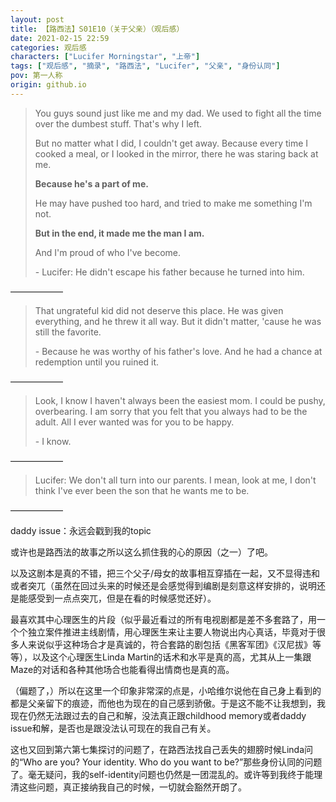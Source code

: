 ```yaml
---
layout: post
title: 【路西法】S01E10（关于父亲）（观后感）
date: 2021-02-15 22:59
categories: 观后感
characters: ["Lucifer Morningstar", "上帝"]
tags: ["观后感", "摘录", "路西法", "Lucifer", "父亲", "身份认同"]
pov: 第一人称
origin: github.io
---
```


> You guys sound just like me and my dad. We used to fight all the time over the dumbest stuff. That's why I left.
>
> But no matter what I did, I couldn't get away. Because every time I cooked a meal, or I looked in the mirror, there he was staring back at me.
>
> **Because he's a part of me.**
>
> He may have pushed too hard, and tried to make me something I'm not.
>
> **But in the end, it made me the man I am.**
>
> And I'm proud of who I've become.
>
> \- Lucifer: He didn't escape his father because he turned into him.

——————

> That ungrateful kid did not deserve this place. He was given everything, and he threw it all way. But it didn't matter, 'cause he was still the favorite.
>
> \- Because he was worthy of his father's love. And he had a chance at redemption until you ruined it.

——————

> Look, I know I haven't always been the easiest mom. I could be pushy, overbearing. I am sorry that you felt that you always had to be the adult. All I ever wanted was for you to be happy.
>
> \- I know.

——————

> Lucifer: We don't all turn into our parents. I mean, look at me, I don't think I've ever been the son that he wants me to be.

——————

daddy issue：永远会戳到我的topic

或许也是路西法的故事之所以这么抓住我的心的原因（之一）了吧。

以及这剧本是真的不错，把三个父子/母女的故事相互穿插在一起，又不显得违和或者突兀（虽然在回过头来的时候还是会感觉得到编剧是刻意这样安排的，说明还是能感受到一点点突兀，但是在看的时候感觉还好）。

最喜欢其中心理医生的片段（似乎最近看过的所有电视剧都是差不多套路了，用一个个独立案件推进主线剧情，用心理医生来让主要人物说出内心真话，毕竟对于很多人来说似乎这种场合才是真诚的，符合套路的剧包括《黑客军团》《汉尼拔》等等），以及这个心理医生Linda Martin的话术和水平是真的高，尤其从上一集跟Maze的对话和各种其他场合也能看得出情商也是真的高。

（偏题了，）所以在这里一个印象非常深的点是，小哈维尔说他在自己身上看到的都是父亲留下的痕迹，而他也为现在的自己感到骄傲。于是这不能不让我想到，我现在仍然无法跟过去的自己和解，没法真正跟childhood memory或者daddy issue和解，是否也是跟没法认可现在的我自己有关。

这也又回到第六第七集探讨的问题了，在路西法找自己丢失的翅膀时候Linda问的“Who are you? Your identity. Who do you want to be?”那些身份认同的问题了。毫无疑问，我的self-identity问题也仍然是一团混乱的。或许等到我终于能理清这些问题，真正接纳我自己的时候，一切就会豁然开朗了。
